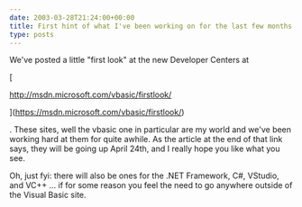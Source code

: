 ```yaml
---
date: 2003-03-28T21:24:00+00:00
title: First hint of what I've been working on for the last few months...
type: posts
---
```

We've posted a little "first look" at the new Developer Centers at

[

http://msdn.microsoft.com/vbasic/firstlook/

](https://msdn.microsoft.com/vbasic/firstlook/)

. These sites, well the vbasic one in particular are my world and we've been working hard at them for quite awhile. As the article at the end of that link says, they will be going up April 24th, and I really hope you like what you see.

Oh, just fyi: there will also be ones for the .NET Framework, C#, VStudio, and VC++ ... if for some reason you feel the need to go anywhere outside of the Visual Basic site.
